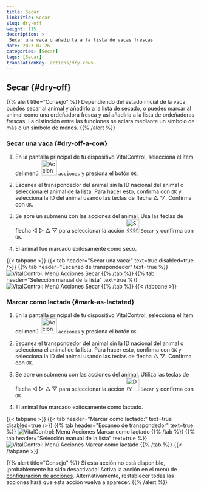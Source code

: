 ```yaml
---
title: Secar
linkTitle: Secar
slug: dry-off
weight: 115
description: >
 Secar una vaca o añadirla a la lista de vacas frescas
date: 2023-07-26
categories: [Secar]
tags: [Secar]
translationKey: actions/dry-cows
---
```


## Secar {#dry-off}

{{% alert title="Consejo" %}}
Dependiendo del estado inicial de la vaca, puedes secar al animal y añadirlo a la lista de secado, o puedes marcar al animal como una ordeñadora fresca y así añadirla a la lista de ordeñadoras frescas. La distinción entre las funciones se aclara mediante un símbolo de más o un símbolo de menos.
{{% /alert %}}

### Secar una vaca {#dry-off-a-cow}

1. En la pantalla principal de tu dispositivo VitalControl, selecciona el ítem del menú &nbsp;<img src="/icons/actions.svg" width="40" align="bottom" alt="Acciones" /> `acciones` y presiona el botón `OK`.

2. Escanea el transpondedor del animal sin la ID nacional del animal o selecciona el animal de la lista. Para hacer esto, confirma con `OK` y selecciona la ID del animal usando las teclas de flecha △ ▽. Confirma con `OK`.

3. Se abre un submenú con las acciones del animal. Usa las teclas de flecha ◁ ▷ △ ▽ para seleccionar la acción <img src="/icons/actions/dryoff-plus.svg" width="35" align="bottom" alt="Secar" /> `Secar` y confirma con `OK`.

4. El animal fue marcado exitosamente como seco.

{{< tabpane >}}
{{< tab header="Secar una vaca:" text=true disabled=true />}}
{{% tab header="Escaneo de transpondedor" text=true %}}
![VitalControl: Menú Acciones Secar](../images/dryoff-scan.png "Secar una vaca")
{{% /tab %}}
{{% tab header="Selección manual de la lista" text=true %}}
![VitalControl: Menú Acciones Secar](../images/dryoff.png "Secar una vaca")
{{% /tab %}}
{{< /tabpane >}}

### Marcar como lactada {#mark-as-lactated}

1. En la pantalla principal de tu dispositivo VitalControl, selecciona el ítem del menú &nbsp;<img src="/icons/actions.svg" width="40" align="bottom" alt="Acciones" /> `acciones` y presiona el botón `OK`.

2. Escanea el transpondedor del animal sin la ID nacional del animal o selecciona el animal de la lista. Para hacer esto, confirma con `OK` y selecciona la ID del animal usando las teclas de flecha △ ▽. Confirma con `OK`.

3. Se abre un submenú con las acciones del animal. Utiliza las teclas de flecha ◁ ▷ △ ▽ para seleccionar la acción <img src="/icons/actions/dryoff-minus.svg" width="35" align="bottom" alt="Dry off" /> `Secar` y confirma con `OK`.

4. El animal fue marcado exitosamente como lactado.

{{< tabpane >}}
{{< tab header="Marcar como lactado:" text=true disabled=true />}}
{{% tab header="Escaneo de transpondedor" text=true %}}
![VitalControl: Menú Acciones Marcar como lactado](../images/lactated-scan.png "Marcar como lactado")
{{% /tab %}}
{{% tab header="Selección manual de la lista" text=true %}}
![VitalControl: Menú Acciones Marcar como lactado](../images/lactated.png "Marcar como lactado")
{{% /tab %}}
{{< /tabpane >}}


{{% alert title="Consejo" %}}
Si esta acción no está disponible, ¡probablemente ha sido desactivada! Activa la acción en el menú de [configuración de acciones](/es/docs/actions/setting/). Alternativamente, restablecer todas las acciones hará que esta acción vuelva a aparecer.
{{% /alert %}}
